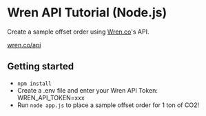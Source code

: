 # Wren API Tutorial (Node.js)
Create a sample offset order using [Wren.co](https://www.wren.co/)'s API.

[wren.co/api](https://www.wren.co/wren-api)

## Getting started
- `npm install`
- Create a .env file and enter your Wren API Token: WREN_API_TOKEN=xxx
- Run `node app.js` to place a sample offset order for 1 ton of CO2!

